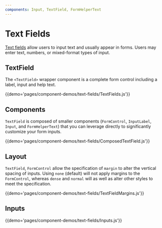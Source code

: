 ```yaml
---
components: Input, TextField, FormHelperText
---
```


# Text Fields

[Text fields](https://material.google.com/components/text-fields.html) allow users to input text and usually appear in forms.
Users may enter text, numbers, or mixed-format types of input.

## TextField
The `<TextField>` wrapper component is a complete form control including a label, input and help text.

{{demo='pages/component-demos/text-fields/TextFields.js'}}

## Components
`TextField` is composed of smaller components (`FormControl`, `InputLabel`, `Input`, and `FormHelperText`) that you 
can leverage directly to significantly customize your form inputs.

{{demo='pages/component-demos/text-fields/ComposedTextField.js'}}

## Layout
`TextField`, `FormControl` allow the specification of `margin` to alter the vertical spacing of inputs. Using
`none` (default) will not apply margins to the `FormControl`, whereas `dense` and `normal` will as well as alter
other styles to meet the specification.

{{demo='pages/component-demos/text-fields/TextFieldMargins.js'}}

## Inputs
{{demo='pages/component-demos/text-fields/Inputs.js'}}
